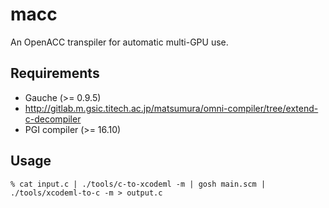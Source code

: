 # macc

An OpenACC transpiler for automatic multi-GPU use.

## Requirements
* Gauche (>= 0.9.5)
* http://gitlab.m.gsic.titech.ac.jp/matsumura/omni-compiler/tree/extend-c-decompiler
* PGI compiler (>= 16.10)

## Usage
```
% cat input.c | ./tools/c-to-xcodeml -m | gosh main.scm | ./tools/xcodeml-to-c -m > output.c
```
